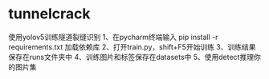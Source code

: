 # tunnelcrack
使用yolov5训练隧道裂缝识别
1、在pycharm终端输入 pip install -r requirements.txt 加载依赖库
2、打开train.py，shift+F5开始训练
3、训练结果保存在runs文件夹中
4、训练图片和标签保存在datasets中
5、使用detect推理你的图片集
